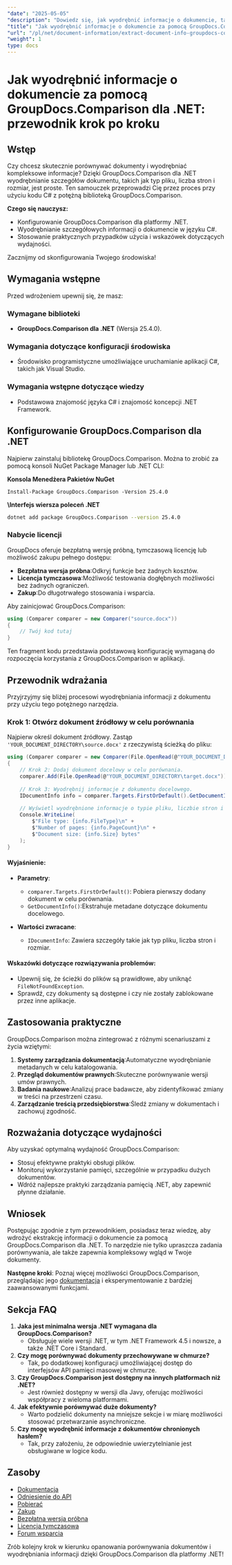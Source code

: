 ```yaml
---
"date": "2025-05-05"
"description": "Dowiedz się, jak wyodrębnić informacje o dokumencie, takie jak typ pliku, liczba stron i rozmiar, za pomocą GroupDocs.Comparison dla platformy .NET, korzystając z tego szczegółowego samouczka języka C#."
"title": "Jak wyodrębnić informacje o dokumencie za pomocą GroupDocs.Comparison dla .NET&#58; Kompleksowy przewodnik"
"url": "/pl/net/document-information/extract-document-info-groupdocs-comparison-net/"
"weight": 1
type: docs
---
```

# Jak wyodrębnić informacje o dokumencie za pomocą GroupDocs.Comparison dla .NET: przewodnik krok po kroku

## Wstęp

Czy chcesz skutecznie porównywać dokumenty i wyodrębniać kompleksowe informacje? Dzięki GroupDocs.Comparison dla .NET wyodrębnianie szczegółów dokumentu, takich jak typ pliku, liczba stron i rozmiar, jest proste. Ten samouczek przeprowadzi Cię przez proces przy użyciu kodu C# z potężną biblioteką GroupDocs.Comparison.

**Czego się nauczysz:**
- Konfigurowanie GroupDocs.Comparison dla platformy .NET.
- Wyodrębnianie szczegółowych informacji o dokumencie w języku C#.
- Stosowanie praktycznych przypadków użycia i wskazówek dotyczących wydajności.

Zacznijmy od skonfigurowania Twojego środowiska!

## Wymagania wstępne

Przed wdrożeniem upewnij się, że masz:

### Wymagane biblioteki
- **GroupDocs.Comparison dla .NET** (Wersja 25.4.0).

### Wymagania dotyczące konfiguracji środowiska
- Środowisko programistyczne umożliwiające uruchamianie aplikacji C#, takich jak Visual Studio.

### Wymagania wstępne dotyczące wiedzy
- Podstawowa znajomość języka C# i znajomość koncepcji .NET Framework.

## Konfigurowanie GroupDocs.Comparison dla .NET

Najpierw zainstaluj bibliotekę GroupDocs.Comparison. Można to zrobić za pomocą konsoli NuGet Package Manager lub .NET CLI:

**Konsola Menedżera Pakietów NuGet**
```plaintext
Install-Package GroupDocs.Comparison -Version 25.4.0
```

**\Interfejs wiersza poleceń .NET**
```bash
dotnet add package GroupDocs.Comparison --version 25.4.0
```

### Nabycie licencji
GroupDocs oferuje bezpłatną wersję próbną, tymczasową licencję lub możliwość zakupu pełnego dostępu:
- **Bezpłatna wersja próbna**:Odkryj funkcje bez żadnych kosztów.
- **Licencja tymczasowa**:Możliwość testowania dogłębnych możliwości bez żadnych ograniczeń.
- **Zakup**:Do długotrwałego stosowania i wsparcia.

Aby zainicjować GroupDocs.Comparison:
```csharp
using (Comparer comparer = new Comparer("source.docx"))
{
    // Twój kod tutaj
}
```
Ten fragment kodu przedstawia podstawową konfigurację wymaganą do rozpoczęcia korzystania z GroupDocs.Comparison w aplikacji.

## Przewodnik wdrażania

Przyjrzyjmy się bliżej procesowi wyodrębniania informacji z dokumentu przy użyciu tego potężnego narzędzia.

### Krok 1: Otwórz dokument źródłowy w celu porównania

Najpierw określ dokument źródłowy. Zastąp `'YOUR_DOCUMENT_DIRECTORY\source.docx'` z rzeczywistą ścieżką do pliku:
```csharp
using (Comparer comparer = new Comparer(File.OpenRead(@"YOUR_DOCUMENT_DIRECTORY\source.docx")))
{
    // Krok 2: Dodaj dokument docelowy w celu porównania.
    comparer.Add(File.OpenRead(@"YOUR_DOCUMENT_DIRECTORY\target.docx"));
    
    // Krok 3: Wyodrębnij informacje z dokumentu docelowego.
    IDocumentInfo info = comparer.Targets.FirstOrDefault().GetDocumentInfo();
    
    // Wyświetl wyodrębnione informacje o typie pliku, liczbie stron i rozmiarze w bajtach
    Console.WriteLine(
        $"File type: {info.FileType}\n" +
        $"Number of pages: {info.PageCount}\n" +
        $"Document size: {info.Size} bytes"
    );
}
```
#### Wyjaśnienie:
- **Parametry**:
  - `comparer.Targets.FirstOrDefault()`: Pobiera pierwszy dodany dokument w celu porównania.
  - `GetDocumentInfo()`:Ekstrahuje metadane dotyczące dokumentu docelowego.

- **Wartości zwracane**: 
  - `IDocumentInfo`: Zawiera szczegóły takie jak typ pliku, liczba stron i rozmiar.

#### Wskazówki dotyczące rozwiązywania problemów:
- Upewnij się, że ścieżki do plików są prawidłowe, aby uniknąć `FileNotFoundException`.
- Sprawdź, czy dokumenty są dostępne i czy nie zostały zablokowane przez inne aplikacje.

## Zastosowania praktyczne

GroupDocs.Comparison można zintegrować z różnymi scenariuszami z życia wziętymi:
1. **Systemy zarządzania dokumentacją**:Automatyczne wyodrębnianie metadanych w celu katalogowania.
2. **Przegląd dokumentów prawnych**:Skuteczne porównywanie wersji umów prawnych.
3. **Badania naukowe**:Analizuj prace badawcze, aby zidentyfikować zmiany w treści na przestrzeni czasu.
4. **Zarządzanie treścią przedsiębiorstwa**:Śledź zmiany w dokumentach i zachowuj zgodność.

## Rozważania dotyczące wydajności

Aby uzyskać optymalną wydajność GroupDocs.Comparison:
- Stosuj efektywne praktyki obsługi plików.
- Monitoruj wykorzystanie pamięci, szczególnie w przypadku dużych dokumentów.
- Wdróż najlepsze praktyki zarządzania pamięcią .NET, aby zapewnić płynne działanie.

## Wniosek

Postępując zgodnie z tym przewodnikiem, posiadasz teraz wiedzę, aby wdrożyć ekstrakcję informacji o dokumencie za pomocą GroupDocs.Comparison dla .NET. To narzędzie nie tylko upraszcza zadania porównywania, ale także zapewnia kompleksowy wgląd w Twoje dokumenty.

**Następne kroki**: Poznaj więcej możliwości GroupDocs.Comparison, przeglądając jego [dokumentacja](https://docs.groupdocs.com/comparison/net/) i eksperymentowanie z bardziej zaawansowanymi funkcjami.

## Sekcja FAQ

1. **Jaka jest minimalna wersja .NET wymagana dla GroupDocs.Comparison?**
   - Obsługuje wiele wersji .NET, w tym .NET Framework 4.5 i nowsze, a także .NET Core i Standard.
2. **Czy mogę porównywać dokumenty przechowywane w chmurze?**
   - Tak, po dodatkowej konfiguracji umożliwiającej dostęp do interfejsów API pamięci masowej w chmurze.
3. **Czy GroupDocs.Comparison jest dostępny na innych platformach niż .NET?**
   - Jest również dostępny w wersji dla Javy, oferując możliwości współpracy z wieloma platformami.
4. **Jak efektywnie porównywać duże dokumenty?**
   - Warto podzielić dokumenty na mniejsze sekcje i w miarę możliwości stosować przetwarzanie asynchroniczne.
5. **Czy mogę wyodrębnić informacje z dokumentów chronionych hasłem?**
   - Tak, przy założeniu, że odpowiednie uwierzytelnianie jest obsługiwane w logice kodu.

## Zasoby

- [Dokumentacja](https://docs.groupdocs.com/comparison/net/)
- [Odniesienie do API](https://reference.groupdocs.com/comparison/net/)
- [Pobierać](https://releases.groupdocs.com/comparison/net/)
- [Zakup](https://purchase.groupdocs.com/buy)
- [Bezpłatna wersja próbna](https://releases.groupdocs.com/comparison/net/)
- [Licencja tymczasowa](https://purchase.groupdocs.com/temporary-license/)
- [Forum wsparcia](https://forum.groupdocs.com/c/comparison/)

Zrób kolejny krok w kierunku opanowania porównywania dokumentów i wyodrębniania informacji dzięki GroupDocs.Comparison dla platformy .NET!